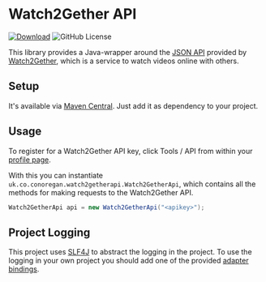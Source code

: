 # Watch2Gether API
[![Download](https://img.shields.io/github/v/release/c-eg/watch2getherapi)](https://github.com/c-eg/watch2getherapi/releases)
![GitHub License](https://img.shields.io/github/license/c-eg/watch2getherapi)

This library provides a Java-wrapper around the [JSON API](https://community.w2g.tv/t/watch2gether-api-documentation/133767) provided by
[Watch2Gether](https://w2g.tv/), which is a service to watch videos online with others.

## Setup
It's available via [Maven Central](https://central.sonatype.com/artifact/uk.co.conoregan/watch2getherapi). Just add it as dependency to your
project.

## Usage
To register for a Watch2Gether API key, click Tools / API from within your [profile page](https://w2g.tv/en/account/edit_user/).

With this you can instantiate `uk.co.conoregan.watch2getherapi.Watch2GetherApi`, which contains all the methods for making requests to the Watch2Gether API.
```java
Watch2GetherApi api = new Watch2GetherApi("<apikey>");
```

## Project Logging
This project uses [SLF4J](http://www.slf4j.org) to abstract the logging in the project. To use the logging in your own
project you should add one of the provided [adapter bindings](http://www.slf4j.org/manual.html).
